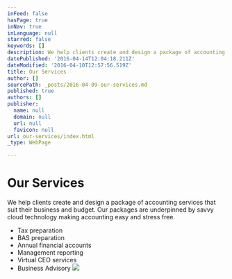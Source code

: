 ```yaml
---
inFeed: false
hasPage: true
inNav: true
inLanguage: null
starred: false
keywords: []
description: We help clients create and design a package of accounting services that suit their business and budget. Our packages are underpinned by savvy cloud technology making accounting easy and stress free.
datePublished: '2016-04-14T12:04:18.211Z'
dateModified: '2016-04-10T12:57:56.519Z'
title: Our Services
author: []
sourcePath: _posts/2016-04-09-our-services.md
published: true
authors: []
publisher:
  name: null
  domain: null
  url: null
  favicon: null
url: our-services/index.html
_type: WebPage

---
```

# Our Services

We help clients create and design a package of accounting services that suit their business and budget. Our packages are underpinned by savvy cloud technology making accounting easy and stress free.

* Tax preparation
* BAS preparation
* Annual financial accounts
* Management reporting
* Virtual CEO services
* Business Advisory
![](https://the-grid-user-content.s3-us-west-2.amazonaws.com/a625c527-e577-4ea1-b09e-7e89a332f688.jpg)